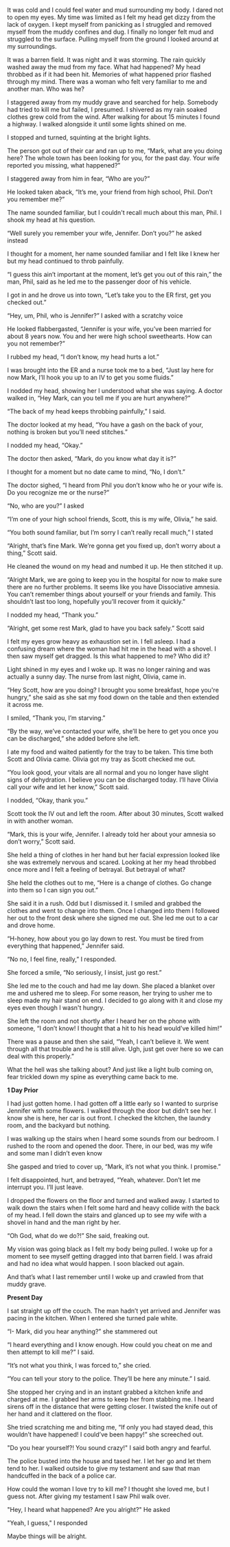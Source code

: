 It was cold and I could feel water and mud surrounding my body. I dared not to open my eyes. My time was limited as I felt my head get dizzy from the lack of oxygen. I kept myself from panicking as I struggled and removed myself from the muddy confines and dug. I finally no longer felt mud and struggled to the surface. Pulling myself from the ground I looked around at my surroundings.

It was a barren field. It was night and it was storming. The rain quickly washed away the mud from my face. What had happened? My head throbbed as if it had been hit. Memories of what happened prior flashed through my mind. There was a woman who felt very familiar to me and another man. Who was he?

I staggered away from my muddy grave and searched for help. Somebody had tried to kill me but failed, I presumed. I shivered as my rain soaked clothes grew cold from the wind. After walking for about 15 minutes I found a highway. I walked alongside it until some lights shined on me.

I stopped and turned, squinting at the bright lights.

The person got out of their car and ran up to me, “Mark, what are you doing here? The whole town has been looking for you, for the past day. Your wife reported you missing, what happened?”

I staggered away from him in fear, “Who are you?”

He looked taken aback, “It’s me, your friend from high school, Phil. Don’t you remember me?”

The name sounded familiar, but I couldn't recall much about this man, Phil. I shook my head at his question.

“Well surely you remember your wife, Jennifer. Don’t you?” he asked instead

I thought for a moment, her name sounded familiar and I felt like I knew her but my head continued to throb painfully.

“I guess this ain’t important at the moment, let’s get you out of this rain,” the man, Phil, said as he led me to the passenger door of his vehicle.

I got in and he drove us into town, “Let’s take you to the ER first, get you checked out.”

“Hey, um, Phil, who is Jennifer?” I asked with a scratchy voice

He looked flabbergasted, “Jennifer is your wife, you’ve been married for about 8 years now. You and her were high school sweethearts. How can you not remember?”

I rubbed my head, “I don’t know, my head hurts a lot.”

I was brought into the ER and a nurse took me to a bed, “Just lay here for now Mark, I’ll hook you up to an IV to get you some fluids.”

I nodded my head, showing her I understood what she was saying. A doctor walked in, “Hey Mark, can you tell me if you are hurt anywhere?”

“The back of my head keeps throbbing painfully,” I said.

The doctor looked at my head, “You have a gash on the back of your, nothing is broken but you’ll need stitches.”

I nodded my head, “Okay.”

The doctor then asked, “Mark, do you know what day it is?”

I thought for a moment but no date came to mind, “No, I don’t.”

The doctor sighed, “I heard from Phil you don’t know who he or your wife is. Do you recognize me or the nurse?”

“No, who are you?” I asked

“I’m one of your high school friends, Scott, this is my wife, Olivia,” he said.

“You both sound familiar, but I’m sorry I can’t really recall much,” I stated

“Alright, that’s fine Mark. We’re gonna get you fixed up, don’t worry about a thing,” Scott said.

He cleaned the wound on my head and numbed it up. He then stitched it up.

“Alright Mark, we are going to keep you in the hospital for now to make sure there are no further problems. It seems like you have Dissociative amnesia. You can’t remember things about yourself or your friends and family. This shouldn’t last too long, hopefully you’ll recover from it quickly.”

I nodded my head, “Thank you.”

“Alright, get some rest Mark, glad to have you back safely.” Scott said

I felt my eyes grow heavy as exhaustion set in. I fell asleep. I had a confusing dream where the woman had hit me in the head with a shovel. I then saw myself get dragged. Is this what happened to me? Who did it?

Light shined in my eyes and I woke up. It was no longer raining and was actually a sunny day. The nurse from last night, Olivia, came in.

“Hey Scott, how are you doing? I brought you some breakfast, hope you're hungry,” she said as she sat my food down on the table and then extended it across me.

I smiled, “Thank you, I’m starving.”

“By the way, we’ve contacted your wife, she’ll be here to get you once you can be discharged,” she added before she left.

I ate my food and waited patiently for the tray to be taken. This time both Scott and Olivia came. Olivia got my tray as Scott checked me out.

“You look good, your vitals are all normal and you no longer have slight signs of dehydration. I believe you can be discharged today. I’ll have Olivia call your wife and let her know,” Scott said.

I nodded, “Okay, thank you.”

Scott took the IV out and left the room. After about 30 minutes, Scott walked in with another woman.

“Mark, this is your wife, Jennifer. I already told her about your amnesia so don’t worry,” Scott said.

She held a thing of clothes in her hand but her facial expression looked like she was extremely nervous and scared. Looking at her my head throbbed once more and I felt a feeling of betrayal. But betrayal of what?

She held the clothes out to me, “Here is a change of clothes. Go change into them so I can sign you out.”

She said it in a rush. Odd but I dismissed it. I smiled and grabbed the clothes and went to change into them. Once I changed into them I followed her out to the front desk where she signed me out. She led me out to a car and drove home.

“H-honey, how about you go lay down to rest. You must be tired from everything that happened,” Jennifer said.

“No no, I feel fine, really,” I responded.

She forced a smile, “No seriously, I insist, just go rest.”

She led me to the couch and had me lay down. She placed a blanket over me and ushered me to sleep. For some reason, her trying to usher me to sleep made my hair stand on end. I decided to go along with it and close my eyes even though I wasn't hungry.

She left the room and not shortly after I heard her on the phone with someone, “I don’t know! I thought that a hit to his head would’ve killed him!”

There was a pause and then she said, “Yeah, I can’t believe it. We went through all that trouble and he is still alive. Ugh, just get over here so we can deal with this properly.”

What the hell was she talking about? And just like a light bulb coming on, fear trickled down my spine as everything came back to me.

**1 Day Prior**

I had just gotten home. I had gotten off a little early so I wanted to surprise Jennifer with some flowers. I walked through the door but didn’t see her. I know she is here, her car is out front. I checked the kitchen, the laundry room, and the backyard but nothing.

I was walking up the stairs when I heard some sounds from our bedroom. I rushed to the room and opened the door. There, in our bed, was my wife and some man I didn’t even know

She gasped and tried to cover up, “Mark, it’s not what you think. I promise.”

I felt disappointed, hurt, and betrayed, “Yeah, whatever. Don’t let me interrupt you. I’ll just leave.

I dropped the flowers on the floor and turned and walked away. I started to walk down the stairs when I felt some hard and heavy collide with the back of my head. I fell down the stairs and glanced up to see my wife with a shovel in hand and the man right by her.

“Oh God, what do we do?!” She said, freaking out.

My vision was going black as I felt my body being pulled. I woke up for a moment to see myself getting dragged into that barren field. I was afraid and had no idea what would happen. I soon blacked out again.

And that’s what I last remember until I woke up and crawled from that muddy grave.

**Present Day**

I sat straight up off the couch. The man hadn’t yet arrived and Jennifer was pacing in the kitchen. When I entered she turned pale white.

“I- Mark, did you hear anything?” she stammered out

“I heard everything and I know enough. How could you cheat on me and then attempt to kill me?” I said.

“It’s not what you think, I was forced to,” she cried.

“You can tell your story to the police. They’ll be here any minute.” I said.

She stopped her crying and in an instant grabbed a kitchen knife and charged at me. I grabbed her arms to keep her from stabbing me. I heard sirens off in the distance that were getting closer. I twisted the knife out of her hand and it clattered on the floor.

She tried scratching me and biting me, “If only you had stayed dead, this wouldn’t have happened! I could’ve been happy!” she screeched out.

"Do you hear yourself?! You sound crazy!" I said both angry and fearful.

The police busted into the house and tased her. I let her go and let them tend to her. I walked outside to give my testament and saw that man handcuffed in the back of a police car.

How could the woman I love try to kill me? I thought she loved me, but I guess not. After giving my testament I saw Phil walk over.

"Hey, I heard what happened? Are you alright?" He asked

"Yeah, I guess," I responded

Maybe things will be alright.